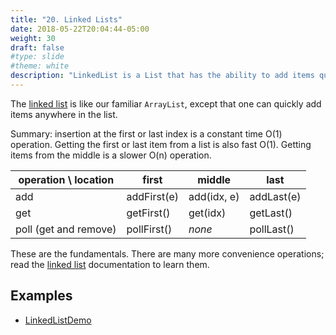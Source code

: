 ```yaml
---
title: "20. Linked Lists"
date: 2018-05-22T20:04:44-05:00
weight: 30
draft: false
#type: slide
#theme: white
description: "LinkedList is a List that has the ability to add items quickly on the front or back."
---
```


The [linked list](https://docs.oracle.com/javase/8/docs/api/java/util/LinkedList.html) is like our familiar `ArrayList`, except that one can quickly add items anywhere in the list. 

Summary: insertion at the first or last index is a constant time O(1)
operation. Getting the first or last item from a list is also fast
O(1). Getting items from the middle is a slower O(n) operation.


| operation \ location |  first       |  middle     |  last      |
|----------------------|--------------|-------------|------------|
| add                  | addFirst(e)  | add(idx, e) | addLast(e) |
| get                  | getFirst()   | get(idx)    | getLast()  |
| poll (get and remove)| pollFirst()  | _none_      | pollLast() | 


These are the fundamentals. There are many more convenience operations; read the [linked list](https://docs.oracle.com/javase/8/docs/api/java/util/LinkedList.html) documentation to learn them.

## Examples

* [LinkedListDemo](LinkedListDemo.java)
